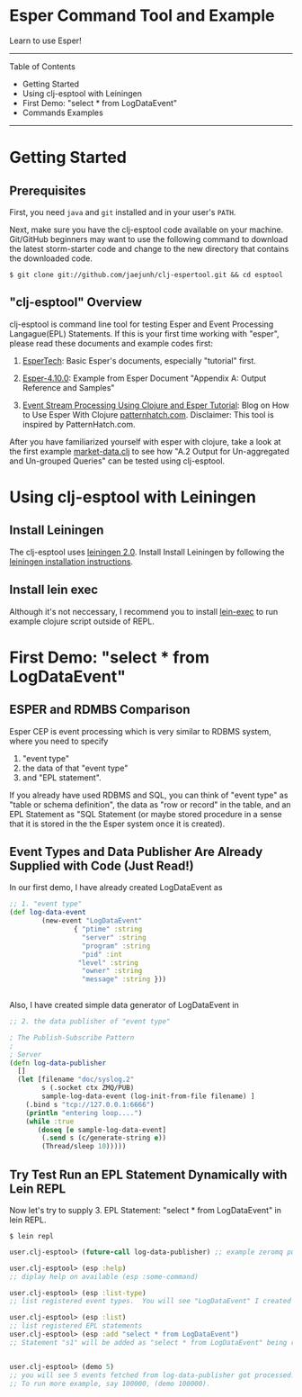 # Esper Command Tool and Example 

Learn to use Esper!

---

Table of Contents

* Getting Started  
* Using clj-esptool with Leiningen 
* First Demo: "select * from LogDataEvent" 
* Commands Examples 

---

# Getting Started

## Prerequisites

First, you need `java` and `git` installed and in your user's `PATH`.  

Next, make sure you have the clj-esptool code available on your machine.  Git/GitHub beginners may want to use the
following command to download the latest storm-starter code and change to the new directory that contains the downloaded
code.

    $ git clone git://github.com/jaejunh/clj-espertool.git && cd esptool 

## "clj-esptool" Overview

clj-esptool is command line tool for testing Esper and Event Processing Langague(EPL) Statements.  If this is your first time
working with "esper", please read these documents and example codes first:

1. [EsperTech](http://esper.codehaus.org):  Basic Esper's documents, especially "tutorial" first.

2. [Esper-4.10.0](http://esper.codehaus.org/esper-4.10.0/doc/reference/en-US/html_single/index.html#outputspec-simple): Example from Esper Document "Appendix A: Output Reference and Samples"


3. [Event Stream Processing Using Clojure and Esper Tutorial](http://patternhatch.com/2013/05/29/event-stream-processing-using-clojure-and-esper/):  Blog on How to Use Esper With Clojure [patternhatch.com](http://patternhatch.com/).  Disclaimer:  This tool is inspired by PatternHatch.com. 



After you have familiarized yourself with esper with clojure, take a look at the first example
[market-data.clj](market-data.clj) to see how "A.2 Output for Un-aggregated and Un-grouped Queries"
can be tested using clj-esptool.


# Using clj-esptool with Leiningen

## Install Leiningen

The clj-esptool uses [leiningen 2.0](http://leiningen.org). Install Install Leiningen by following the
[leiningen installation instructions](https://github.com/technomancy/leiningen).


## Install lein exec 

Although it's not neccessary, I recommend you to install [lein-exec](https://github.com/kumarshantanu/lein-exec)  to run example clojure script outside of REPL. 


# First Demo: "select * from LogDataEvent"


## ESPER and RDMBS Comparison

Esper CEP is event processing which is very similar to RDBMS system, where you need to specify 

1. "event type" 
2. the data of that "event type" 
3. and "EPL statement".  

If you already have used RDBMS and SQL, you can think of "event type" as "table or schema definition", the data as "row or record" in the table, and an EPL Statement as "SQL Statement (or maybe stored procedure in a sense that it is stored in the the Esper system once it is created).  



## Event Types and Data Publisher Are Already Supplied with Code (Just Read!)

In our first demo, I have already created LogDataEvent as 

```clojure 
;; 1. "event type"
(def log-data-event
        (new-event "LogDataEvent"
                { "ptime" :string
                  "server" :string
                  "program" :string
                  "pid" :int
                 "level" :string
                  "owner" :string
                  "message" :string }))
 
```

Also, I have created simple data generator of LogDataEvent in

```clojure
;; 2. the data publisher of "event type"

; The Publish-Subscribe Pattern
;
; Server
(defn log-data-publisher
  []
  (let [filename "doc/syslog.2"
        s (.socket ctx ZMQ/PUB)
        sample-log-data-event (log-init-from-file filename) ]
    (.bind s "tcp://127.0.0.1:6666")
    (println "entering loop....")
    (while :true
       (doseq [e sample-log-data-event]
        (.send s (c/generate-string e))
        (Thread/sleep 10)))))
```


## Try Test Run an EPL Statement Dynamically with Lein REPL

Now let's try to supply 3. EPL Statement: "select * from LogDataEvent" in lein REPL.  



```shell
$ lein repl
```

```clojure
user.clj-esptool> (future-call log-data-publisher) ;; example zeromq publisher spitting "syslog" like output.

user.clj-esptool> (esp :help)
;; diplay help on available (esp :some-command)

user.clj-esptool> (esp :list-type) 
;; list registered event types.  You will see "LogDataEvent" I created for you.

user.clj-esptool> (esp :list) 
;; list registered EPL statements
user.clj-esptool> (esp :add "select * from LogDataEvent") 
;; Statement "s1" will be added as "select * from LogDataEvent" being ready to processed.


user.clj-esptool> (demo 5)
;; you will see 5 events fetched from log-data-publisher got processed.
;; To run more example, say 100000, (demo 100000).  
```



